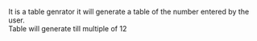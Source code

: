 It is a table genrator it will generate a table of the number entered by the user.</br>
Table will generate till multiple of 12
